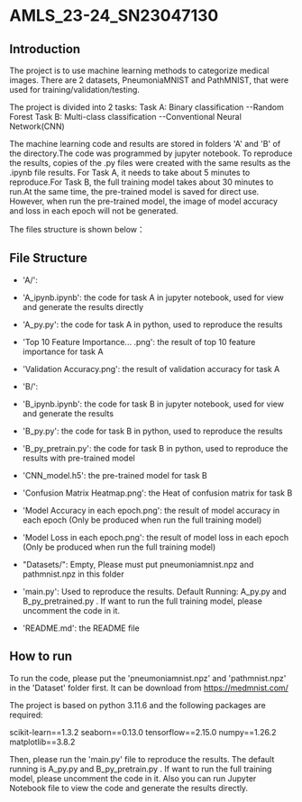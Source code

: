 # AMLS_23-24_SN23047130

## Introduction
The project is to use machine learning methods to categorize medical images. There are 2 datasets, PneumoniaMNIST and PathMNIST, that were used for training/validation/testing.

The project is divided into 2 tasks:
 Task A: Binary classification --Random Forest 
 Task B: Multi-class classification --Conventional Neural Network(CNN)

The machine learning code and results are stored in folders 'A' and 'B' of the directory.The code was programmed by jupyter notebook. To reproduce the results, copies of the .py files were created with the same results as the .ipynb file results. For Task A, it needs to take about 5 minutes to reproduce.For Task B, the full training model takes about 30 minutes to run.At the same time, the pre-trained model is saved for direct use. However, when run the pre-trained model, the image of model accuracy and loss in each epoch will not be generated.



The files structure is shown below：
## File Structure
- 'A/':
 - 'A_ipynb.ipynb': the code for task A in jupyter notebook, used for view and generate the results directly
 - 'A_py.py': the code for task A in python, used to reproduce the results
 - 'Top 10 Feature Importance... .png': the result of top 10 feature importance for task A
 - 'Validation Accuracy.png': the result of validation accuracy for task A

- 'B/': 
 - 'B_ipynb.ipynb': the code for task B in jupyter notebook, used for view and generate the results
 - 'B_py.py': the code for task B in python, used to reproduce the results
 - 'B_py_pretrain.py': the code for task B in python, used to reproduce the results with pre-trained model
 - 'CNN_model.h5': the pre-trained model for task B
 - 'Confusion Matrix Heatmap.png': the Heat of confusion matrix for task B
 - 'Model Accuracy in each epoch.png': the result of model accuracy in each epoch (Only be produced when run the full training model)
 - 'Model Loss in each epoch.png': the result of model loss in each epoch (Only be produced when run the full training model)

- "Datasets/": Empty, Please must put pneumoniamnist.npz and pathmnist.npz in this folder

- 'main.py': Used to reproduce the results. Default Running: A_py.py and B_py_pretrained.py . If want to run the full training model, please uncomment the code in it.

- 'README.md':  the README file

## How to run
To run the code, please put the 'pneumoniamnist.npz' and 'pathmnist.npz' in the 'Dataset' folder first. It can be download from https://medmnist.com/

The project is based on python 3.11.6 and the following packages are required:

scikit-learn==1.3.2
seaborn==0.13.0
tensorflow==2.15.0
numpy==1.26.2
matplotlib==3.8.2

Then, please run the 'main.py' file to reproduce the results. The default running is A_py.py and B_py_pretrain.py . If want to run the full training model, please uncomment the code in it.
Also you can run Jupyter Notebook file to view the code and generate the results directly.









